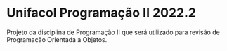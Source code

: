 # Unifacol Programação II 2022.2
Projeto da disciplina de Programação II que será utilizado para revisão de Programação Orientada a Objetos.
